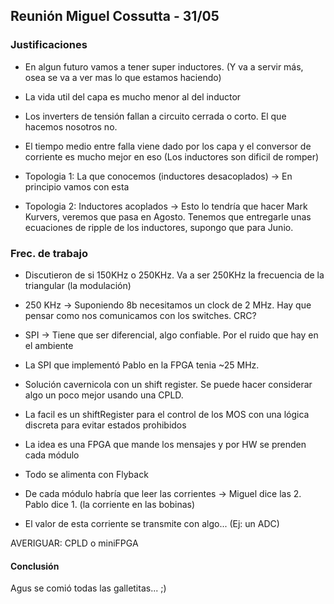 ## Reunión Miguel Cossutta - 31/05

### Justificaciones

- En algun futuro vamos a tener super inductores. (Y va a servir más, osea se va a ver mas lo que estamos haciendo)
- La vida util del capa es mucho menor al del inductor
- Los inverters de tensión fallan a circuito cerrada o corto. El que hacemos nosotros no. 
- El tiempo medio entre falla viene dado por los capa y el conversor de corriente es mucho mejor en eso (Los inductores son dificil de romper)

- Topologia 1: La que conocemos (inductores desacoplados) -> En principio vamos con esta
  
- Topologia 2: Inductores acoplados -> Esto lo tendría que hacer Mark Kurvers, veremos que pasa en Agosto.
Tenemos que entregarle unas ecuaciones de ripple de los inductores, supongo que para Junio.

### Frec. de trabajo

- Discutieron de si 150KHz o 250KHz. Va a ser 250KHz la frecuencia de la triangular (la modulación)
- 250 KHz -> Suponiendo 8b necesitamos un clock de 2 MHz. Hay que pensar como nos comunicamos con los switches. CRC? 

- SPI -> Tiene que ser diferencial, algo confiable. Por el ruido que hay en el ambiente
- La SPI que implementó Pablo en la FPGA tenia ~25 MHz.
- Solución cavernicola con un shift register. Se puede hacer considerar algo un poco mejor usando una CPLD.
- La facil es un shiftRegister para el control de los MOS con una lógica discreta para evitar estados prohibidos
  
- La idea es una FPGA que mande los mensajes y por HW se prenden cada módulo
- Todo se alimenta con Flyback

- De cada módulo habría que leer las corrientes -> Miguel dice las 2. Pablo dice 1. (la corriente en las bobinas)
- El valor de esta corriente se transmite con algo... (Ej: un ADC)

AVERIGUAR: CPLD o miniFPGA

#### Conclusión
Agus se comió todas las galletitas... ;)
